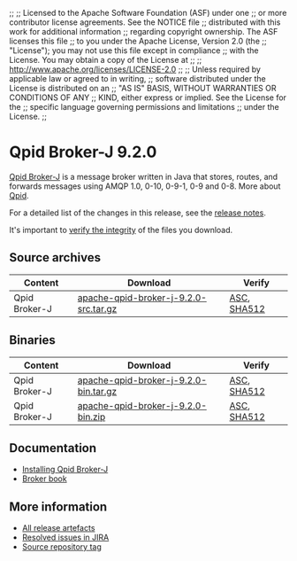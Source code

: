 ;;
;; Licensed to the Apache Software Foundation (ASF) under one
;; or more contributor license agreements.  See the NOTICE file
;; distributed with this work for additional information
;; regarding copyright ownership.  The ASF licenses this file
;; to you under the Apache License, Version 2.0 (the
;; "License"); you may not use this file except in compliance
;; with the License.  You may obtain a copy of the License at
;; 
;;   http://www.apache.org/licenses/LICENSE-2.0
;; 
;; Unless required by applicable law or agreed to in writing,
;; software distributed under the License is distributed on an
;; "AS IS" BASIS, WITHOUT WARRANTIES OR CONDITIONS OF ANY
;; KIND, either express or implied.  See the License for the
;; specific language governing permissions and limitations
;; under the License.
;;

# Qpid Broker-J 9.2.0

[Qpid Broker-J]({{site_url}}/components/broker-j/index.html) is a message broker written in Java that stores, routes,
and forwards messages using AMQP 1.0, 0-10, 0-9-1, 0-9 and 0-8.  More about
[Qpid]({{site_url}}/index.html).

For a detailed list of the changes in this release, see the [release
notes](release-notes.html).

It's important to [verify the
integrity]({{site_url}}/download.html#verify-what-you-download) of the
files you download.

## Source archives

| Content | Download | Verify |
|---------|----------|--------|
| Qpid Broker-J | [apache-qpid-broker-j-9.2.0-src.tar.gz](https://archive.apache.org/dist/qpid/broker-j/9.2.0/apache-qpid-broker-j-9.2.0-src.tar.gz) | [ASC](https://archive.apache.org/dist/qpid/broker-j/9.2.0/apache-qpid-broker-j-9.2.0-src.tar.gz.asc), [SHA512](https://archive.apache.org/dist/qpid/broker-j/9.2.0/apache-qpid-broker-j-9.2.0-src.tar.gz.sha512) |

## Binaries

| Content | Download | Verify |
|---------|----------|--------|
| Qpid Broker-J | [apache-qpid-broker-j-9.2.0-bin.tar.gz](https://archive.apache.org/dist/qpid/broker-j/9.2.0/binaries/apache-qpid-broker-j-9.2.0-bin.tar.gz) | [ASC](https://archive.apache.org/dist/qpid/broker-j/9.2.0/binaries/apache-qpid-broker-j-9.2.0-bin.tar.gz.asc), [SHA512](https://archive.apache.org/dist/qpid/broker-j/9.2.0/binaries/apache-qpid-broker-j-9.2.0-bin.tar.gz.sha512) |
| Qpid Broker-J | [apache-qpid-broker-j-9.2.0-bin.zip](https://archive.apache.org/dist/qpid/broker-j/9.2.0/binaries/apache-qpid-broker-j-9.2.0-bin.zip) | [ASC](https://archive.apache.org/dist/qpid/broker-j/9.2.0/binaries/apache-qpid-broker-j-9.2.0-bin.zip.asc), [SHA512](https://archive.apache.org/dist/qpid/broker-j/9.2.0/binaries/apache-qpid-broker-j-9.2.0-bin.zip.sha512) |

## Documentation


<div class="two-column" markdown="1">

 - [Installing Qpid Broker-J](book/Java-Broker-Installation.html)
 - [Broker book](book/index.html)

</div>


## More information

 - [All release artefacts](https://archive.apache.org/dist/qpid/broker-j/9.2.0)
 - [Resolved issues in JIRA](https://issues.apache.org/jira/issues/?jql=project+%3D+QPID+AND+fixVersion+%3D+%279.2.0%27+AND+resolution+%3D+%27fixed%27+ORDER+BY+priority+DESC)
 - [Source repository tag](https://gitbox.apache.org/repos/asf/qpid-broker-j.git/tree/refs/tags/9.2.0)

<script type="text/javascript">
  _deferredFunctions.push(function() {
      if ("9.2.0" === "{{current_broker_j_release}}" || "9.2.0" === "{{other_broker_j_release}}") {
          _modifyCurrentReleaseLinks();
      }
  });
</script>